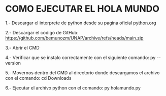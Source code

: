 # COMO EJECUTAR EL HOLA MUNDO
1.- Descargar el interprete de python desde su pagina oficial [python.org](https://www.python.org/downloads/)

2.- Descargar el codigo de GitHub: https://github.com/bemunozm/UNAP/archive/refs/heads/main.zip

3.- Abrir el CMD

4.- Verificar que se instalo correctamente con el siguiente comando: py --version 

5.- Movernos dentro del CMD al directorio donde descargamos el archivo con el comando: cd Downloads

6.- Ejecutar el archivo python con el comando: py holamundo.py
